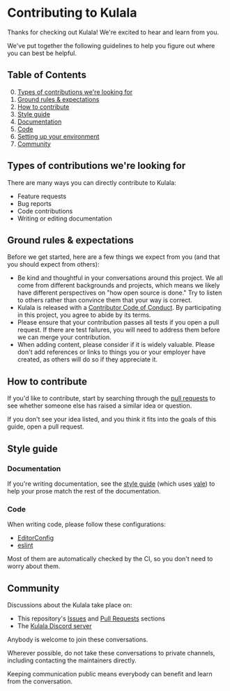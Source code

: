 # Contributing to Kulala

Thanks for checking out Kulala!
We're excited to hear and learn from you.

We've put together the following guidelines to
help you figure out where you can best be helpful.

## Table of Contents

0. [Types of contributions we're looking for](#types-of-contributions-were-looking-for)
0. [Ground rules & expectations](#ground-rules--expectations)
0. [How to contribute](#how-to-contribute)
0. [Style guide](#style-guide)
  1. [Documentation](#documentation)
  2. [Code](#code)
0. [Setting up your environment](#setting-up-your-environment)
0. [Community](#community)

## Types of contributions we're looking for

There are many ways you can directly contribute to Kulala:

- Feature requests
- Bug reports
- Code contributions
- Writing or editing documentation

## Ground rules & expectations

Before we get started,
here are a few things we expect from you (and that you should expect from others):

- Be kind and thoughtful in your conversations around this project.
  We all come from different backgrounds and projects,
  which means we likely have different perspectives on "how open source is done."
  Try to listen to others rather than convince them that your way is correct.
- Kulala is released with a [Contributor Code of Conduct](./CODE_OF_CONDUCT.md).
  By participating in this project, you agree to abide by its terms.
- Please ensure that your contribution passes all tests if you open a pull request.
  If there are test failures, you will need to address them before we can merge your contribution.
- When adding content, please consider if it is widely valuable.
  Please don't add references or links to things you or your employer have created,
  as others will do so if they appreciate it.

## How to contribute

If you'd like to contribute,
start by searching through the [pull requests](https://github.com/mistweaverco/kulala-cli/pulls) to
see whether someone else has raised a similar idea or question.

If you don't see your idea listed, and you think it fits into the goals of this guide, open a pull request.

## Style guide

### Documentation

If you're writing documentation,
see the [style guide](./docs/.vale/styles) (which uses [vale](https://vale.sh)) to
help your prose match the rest of the documentation.

### Code

When writing code,
please follow these configurations:

- [EditorConfig](./.editorconfig)
- [eslint](./eslint.config.js)

Most of them are automatically checked by the CI,
so you don't need to worry about them.

## Community

Discussions about the Kulala take place on:

- This repository's [Issues](https://github.com/mistweaverco/kulala-cli/issues) and
  [Pull Requests](https://github.com/mistweaverco/kulala-cli/pulls) sections
- The [Kulala Discord server](https://discord.gg/QyVQmfY4Rt)

Anybody is welcome to join these conversations.

Wherever possible,
do not take these conversations to private channels,
including contacting the maintainers directly.

Keeping communication public means everybody can benefit and learn from the conversation.
